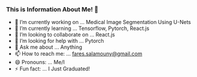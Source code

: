 ### This is Information About Me! 👋


- 🔭 I’m currently working on ... Medical Image Segmentation Using U-Nets
- 🌱 I’m currently learning ... Tensorflow, Pytorch, React.js
- 👯 I’m looking to collaborate on ... React.js
- 🤔 I’m looking for help with ... Pytorch
- 💬 Ask me about ... Anything
- 📫 How to reach me: ... fares.salamouny@gmail.com
- 😄 Pronouns: ... Me/I
- ⚡ Fun fact: ... I Just Graduated!
